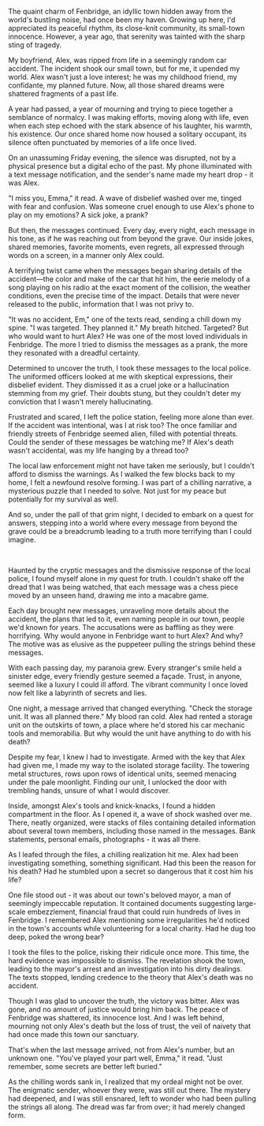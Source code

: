 The quaint charm of Fenbridge, an idyllic town hidden away from the world's bustling noise, had once been my haven. Growing up here, I'd appreciated its peaceful rhythm, its close-knit community, its small-town innocence. However, a year ago, that serenity was tainted with the sharp sting of tragedy.  
  
My boyfriend, Alex, was ripped from life in a seemingly random car accident. The incident shook our small town, but for me, it upended my world. Alex wasn't just a love interest; he was my childhood friend, my confidante, my planned future. Now, all those shared dreams were shattered fragments of a past life.  
  
A year had passed, a year of mourning and trying to piece together a semblance of normalcy. I was making efforts, moving along with life, even when each step echoed with the stark absence of his laughter, his warmth, his existence. Our once shared home now housed a solitary occupant, its silence often punctuated by memories of a life once lived.  
  
On an unassuming Friday evening, the silence was disrupted, not by a physical presence but a digital echo of the past. My phone illuminated with a text message notification, and the sender's name made my heart drop - it was Alex.  
  
"I miss you, Emma," it read. A wave of disbelief washed over me, tinged with fear and confusion. Was someone cruel enough to use Alex's phone to play on my emotions? A sick joke, a prank?  
  
But then, the messages continued. Every day, every night, each message in his tone, as if he was reaching out from beyond the grave. Our inside jokes, shared memories, favorite moments, even regrets, all expressed through words on a screen, in a manner only Alex could.  
  
A terrifying twist came when the messages began sharing details of the accident—the color and make of the car that hit him, the eerie melody of a song playing on his radio at the exact moment of the collision, the weather conditions, even the precise time of the impact. Details that were never released to the public, information that I was not privy to.  
  
"It was no accident, Em," one of the texts read, sending a chill down my spine. "I was targeted. They planned it." My breath hitched. Targeted? But who would want to hurt Alex? He was one of the most loved individuals in Fenbridge. The more I tried to dismiss the messages as a prank, the more they resonated with a dreadful certainty.  
  
Determined to uncover the truth, I took these messages to the local police. The uniformed officers looked at me with skeptical expressions, their disbelief evident. They dismissed it as a cruel joke or a hallucination stemming from my grief. Their doubts stung, but they couldn't deter my conviction that I wasn't merely hallucinating.  
  
Frustrated and scared, I left the police station, feeling more alone than ever. If the accident was intentional, was I at risk too? The once familiar and friendly streets of Fenbridge seemed alien, filled with potential threats. Could the sender of these messages be watching me? If Alex's death wasn't accidental, was my life hanging by a thread too?  
  
The local law enforcement might not have taken me seriously, but I couldn't afford to dismiss the warnings. As I walked the few blocks back to my home, I felt a newfound resolve forming. I was part of a chilling narrative, a mysterious puzzle that I needed to solve. Not just for my peace but potentially for my survival as well.  
  
And so, under the pall of that grim night, I decided to embark on a quest for answers, stepping into a world where every message from beyond the grave could be a breadcrumb leading to a truth more terrifying than I could imagine.

&#x200B;

Haunted by the cryptic messages and the dismissive response of the local police, I found myself alone in my quest for truth. I couldn't shake off the dread that I was being watched, that each message was a chess piece moved by an unseen hand, drawing me into a macabre game.  
  
Each day brought new messages, unraveling more details about the accident, the plans that led to it, even naming people in our town, people we'd known for years. The accusations were as baffling as they were horrifying. Why would anyone in Fenbridge want to hurt Alex? And why? The motive was as elusive as the puppeteer pulling the strings behind these messages.  
  
With each passing day, my paranoia grew. Every stranger's smile held a sinister edge, every friendly gesture seemed a façade. Trust, in anyone, seemed like a luxury I could ill afford. The vibrant community I once loved now felt like a labyrinth of secrets and lies.  
  
One night, a message arrived that changed everything. "Check the storage unit. It was all planned there." My blood ran cold. Alex had rented a storage unit on the outskirts of town, a place where he'd stored his car mechanic tools and memorabilia. But why would the unit have anything to do with his death?  
  
Despite my fear, I knew I had to investigate. Armed with the key that Alex had given me, I made my way to the isolated storage facility. The towering metal structures, rows upon rows of identical units, seemed menacing under the pale moonlight. Finding our unit, I unlocked the door with trembling hands, unsure of what I would discover.  
  
Inside, amongst Alex's tools and knick-knacks, I found a hidden compartment in the floor. As I opened it, a wave of shock washed over me. There, neatly organized, were stacks of files containing detailed information about several town members, including those named in the messages. Bank statements, personal emails, photographs - it was all there.  
  
As I leafed through the files, a chilling realization hit me. Alex had been investigating something, something significant. Had this been the reason for his death? Had he stumbled upon a secret so dangerous that it cost him his life?  
  
One file stood out - it was about our town's beloved mayor, a man of seemingly impeccable reputation. It contained documents suggesting large-scale embezzlement, financial fraud that could ruin hundreds of lives in Fenbridge. I remembered Alex mentioning some irregularities he'd noticed in the town's accounts while volunteering for a local charity. Had he dug too deep, poked the wrong bear?  
  
I took the files to the police, risking their ridicule once more. This time, the hard evidence was impossible to dismiss. The revelation shook the town, leading to the mayor's arrest and an investigation into his dirty dealings. The texts stopped, lending credence to the theory that Alex's death was no accident.  
  
Though I was glad to uncover the truth, the victory was bitter. Alex was gone, and no amount of justice would bring him back. The peace of Fenbridge was shattered, its innocence lost. And I was left behind, mourning not only Alex's death but the loss of trust, the veil of naivety that had once made this town our sanctuary.  
  
That's when the last message arrived, not from Alex's number, but an unknown one. "You've played your part well, Emma," it read. "Just remember, some secrets are better left buried."  
  
As the chilling words sank in, I realized that my ordeal might not be over. The enigmatic sender, whoever they were, was still out there. The mystery had deepened, and I was still ensnared, left to wonder who had been pulling the strings all along. The dread was far from over; it had merely changed form.